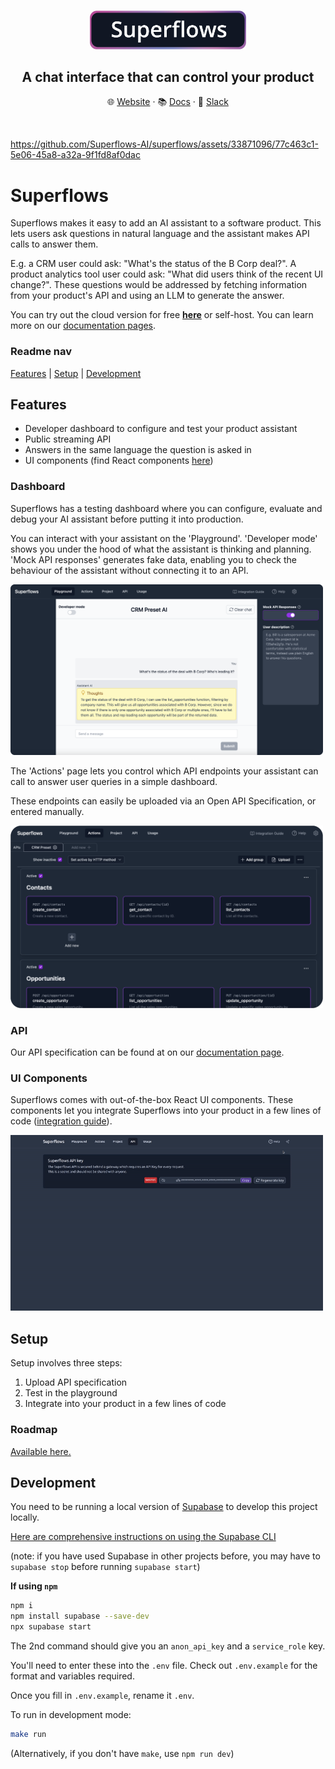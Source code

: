 <br>
<p align="center">
  <a href="https://www.superflows.ai">
    <img src="public/sf-logo-long.png" width="250px" alt="Superflows Logo" />
  </a>
</p>

<h2 align="center" >A chat interface that can control your product </h3>
<p align="center"></p>

<p align="center">🌐 <a href="https://superflows.ai">Website</a> · 📚 <a href="https://docs.superflows.ai">Docs</a> ·  💬 <a href="https://join.slack.com/t/superflowsusers/shared_invite/zt-1zf93teqq-0I9H_niiGruVDPFVSzGj9w">Slack</a></p>
<br />

https://github.com/Superflows-AI/superflows/assets/33871096/77c463c1-5e06-45a8-a32a-9f1fd8af0dac

# Superflows

Superflows makes it easy to add an AI assistant to a software product. This lets users ask questions in natural language and the assistant makes API calls to answer them.

E.g. a CRM user could ask: "What's the status of the B Corp deal?". A product analytics tool user could ask: "What did users think of the recent UI change?". These questions would be addressed by fetching information from your product's API and using an LLM to generate the answer.

You can try out the cloud version for free [**here**](https://dashboard.superflows.ai) or self-host. You can learn more on our [documentation pages](https://docs.superflows.ai/).

### Readme nav

[Features](#features) | [Setup](#setup) | [Development](#development)


## Features

- Developer dashboard to configure and test your product assistant
- Public streaming API
- Answers in the same language the question is asked in
- UI components (find React components [here](https://github.com/Superflows-AI/chat-ui))

### Dashboard

Superflows has a testing dashboard where you can configure, evaluate and debug your AI assistant before putting it into production. 

You can interact with your assistant on the 'Playground'. 'Developer mode' shows you under the hood of what the assistant is thinking and planning. 'Mock API responses' generates fake data, enabling you to check the behaviour of the assistant without connecting it to an API. 

<img src="public/crm-ai.png" width="500px" alt="Superflows Logo" />

The 'Actions' page lets you control which API endpoints your assistant can call to answer user queries in a simple dashboard.

These endpoints can easily be uploaded via an Open API Specification, or entered manually. 

<img src="public/sf-actions.png" width="500px" alt="Superflows Logo" />


### API

Our API specification can be found at on our [documentation page](https://docs.superflows.ai/docs/category/api-specification). 

### UI Components

Superflows comes with out-of-the-box React UI components. These components let you integrate Superflows into your product in a few lines of code ([integration guide](https://docs.superflows.ai/docs/integration-guide/react)). 

<img src="public/superflows-sidebar.gif" width="500px" alt="Superflows Logo" />



## Setup

Setup involves three steps:

1. Upload API specification
2. Test in the playground
3. Integrate into your product in a few lines of code

### Roadmap

[Available here.](https://docs.superflows.ai/blog/roadmap)

## Development

You need to be running a local version of [Supabase](https://supabase.io) to develop this project locally.

[Here are comprehensive instructions on using the Supabase CLI](https://supabase.com/docs/guides/cli)

(note: if you have used Supabase in other projects before, you may have to `supabase stop` before running `supabase start`)

**If using `npm`**

```bash
npm i
npm install supabase --save-dev
npx supabase start
```
The 2nd command should give you an `anon_api_key` and a `service_role` key.

You'll need to enter these into the `.env` file. Check out `.env.example` for the format and variables required.

Once you fill in `.env.example`, rename it `.env`.

To run in development mode:

```bash
make run
```

(Alternatively, if you don't have `make`, use `npm run dev`)

